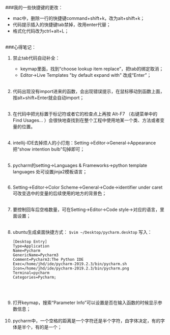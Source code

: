 ###我的一些快捷键的更改：

- mac中，删除一行的快捷键command+shift+k，改为alt+shift+k；
- 代码提示插入的快捷键tab禁掉，改用enter代替；
- 格式化代码改为ctrl+alt+L；
  <br><br> 

###心得笔记：

1. 禁止tab代码自动补全：
   - keymap里面，找到“choose lookup item replace”，把tab的绑定取消；
   - Editor->Live Templates  "by default expand with" 改成“Enter”；<br><br> 

2. 代码出现没有import进来的函数，会出现错误提示，在鼠标移动到函数上面，按alt+shift+Enter就会自动import；<br><br> 

3. 在代码中把光标置于标记符或者它的检查点上再按 Alt-F7 （右键菜单中的 Find Usages… ）会很快地查找到在整个工程中使用地某一个类、方法或者变量的位置。<br><br> 

4. intellij-IDE去掉烦人的小灯炮：Setting->Editor->General->Appearance把“show intention bulb”勾掉即可；<br><br> 

5. pycharm的setting->Languages & Frameworks->python template languages 处可设置jinja2模板语言；<br><br> 

6. Setting->Editor->Color Scheme->General->Code->identifier under caret 可改变选中的变量的后续使用的地方的背景色；<br><br> 

7. 要控制回车后空格数量，可在Setting->Editor->Code style->对应的语言，里面设置；<br><br> 

8. ubuntu生成桌面快捷方式：
   `$vim ~/Desktop/pycharm.desktop`
   写入：

   ```
   [Desktop Entry]
   Type=Application
   Name=Pycharm
   GenericName=Pycharm3
   Comment=Pycharm3:The Python IDE
   Exec=/home/jhd/ide/pycharm-2019.2.3/bin/pycharm.sh 
   Icon=/home/jhd/ide/pycharm-2019.2.3/bin/pycharm.png
   Terminal=pycharm
   Categories=Pycharm;
   
   ```

<br><br>



9. 打开keymap，搜索“Parameter Info”可以设置是否在输入函数的时候显示参数信息；<br><br>
10. pycharm中，一个空格的距离是一个字符还是半个字符，由字体决定，有的字体是半个，有的是一个；<br><br>